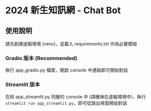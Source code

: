 # 2024 新生知訊網 - Chat Bot

## 使用說明
請先創建虛擬環境 (venv)，並載入 requirements.txt 作為必要模組

### Gradio 版本 (Recommended)
執行 app_gradio.py 檔案，開啟 console 中連結即可開始對話

### Streamlit 版本
在和 app_streamlit.py 同層的 console 中 (請確保在虛擬環境中)，執行 `streamlit run app_streamlit.py`，即可從跳出視窗開始對話
